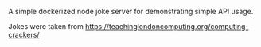 A simple dockerized node joke server for demonstrating simple API usage.

Jokes were taken from https://teachinglondoncomputing.org/computing-crackers/